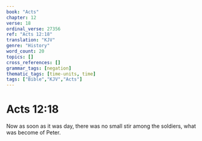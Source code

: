 ```yaml
---
book: "Acts"
chapter: 12
verse: 18
ordinal_verse: 27356
ref: "Acts 12:18"
translation: "KJV"
genre: "History"
word_count: 20
topics: []
cross_references: []
grammar_tags: [negation]
thematic_tags: [time-units, time]
tags: ["Bible","KJV","Acts"]
---
```


# Acts 12:18

Now as soon as it was day, there was no small stir among the soldiers, what was become of Peter.
